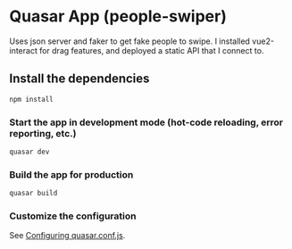 # Quasar App (people-swiper)

Uses json server and faker to get fake people to swipe. I installed vue2-interact for drag features, and deployed a static API that I connect to.

## Install the dependencies
```bash
npm install
```

### Start the app in development mode (hot-code reloading, error reporting, etc.)
```bash
quasar dev
```


### Build the app for production
```bash
quasar build
```

### Customize the configuration
See [Configuring quasar.conf.js](https://quasar.dev/quasar-cli/quasar-conf-js).
